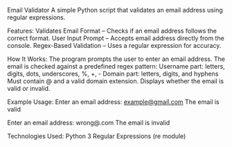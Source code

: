 Email Validator
A simple Python script that validates an email address using regular expressions.

Features:
Validates Email Format – Checks if an email address follows the correct format.
User Input Prompt – Accepts email address directly from the console.
Regex-Based Validation – Uses a regular expression for accuracy.

How It Works:
The program prompts the user to enter an email address.
The email is checked against a predefined regex pattern:
Username part: letters, digits, dots, underscores, %, +, -
Domain part: letters, digits, and hyphens
Must contain @ and a valid domain extension.
Displays whether the email is valid or invalid.

Example Usage:
Enter an email address: example@gmail.com
The email is valid

Enter an email address: wrong@.com
The email is invalid

Technologies Used:
Python 3
Regular Expressions (re module)